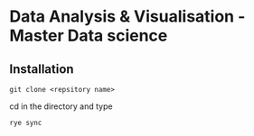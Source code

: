 # Data Analysis & Visualisation - Master Data science

## Installation

`git clone <repsitory name>`

cd in the directory and type

`rye sync`
